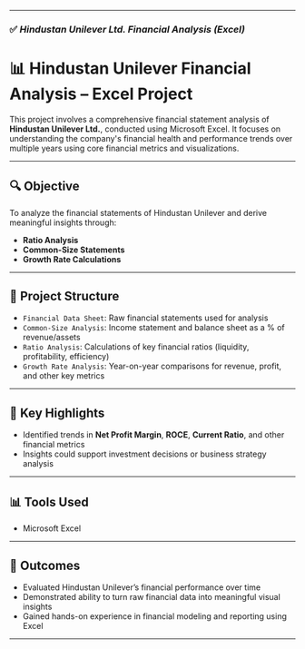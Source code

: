 
---

### ✅  *Hindustan Unilever Ltd. Financial Analysis (Excel)*


# 📊 Hindustan Unilever Financial Analysis – Excel Project

This project involves a comprehensive financial statement analysis of **Hindustan Unilever Ltd.**, conducted using Microsoft Excel. It focuses on understanding the company's financial health and performance trends over multiple years using core financial metrics and visualizations.

---

## 🔍 Objective

To analyze the financial statements of Hindustan Unilever and derive meaningful insights through:

- **Ratio Analysis**
- **Common-Size Statements**
- **Growth Rate Calculations**

---

## 📁 Project Structure

- `Financial Data Sheet`: Raw financial statements used for analysis  
- `Common-Size Analysis`: Income statement and balance sheet as a % of revenue/assets  
- `Ratio Analysis`: Calculations of key financial ratios (liquidity, profitability, efficiency)  
- `Growth Rate Analysis`: Year-on-year comparisons for revenue, profit, and other key metrics  

---

## 📌 Key Highlights

- Identified trends in **Net Profit Margin**, **ROCE**, **Current Ratio**, and other financial metrics  
- Insights could support investment decisions or business strategy analysis

---

## 📊 Tools Used

- Microsoft Excel  

---

## 🎯 Outcomes

- Evaluated Hindustan Unilever’s financial performance over time  
- Demonstrated ability to turn raw financial data into meaningful visual insights  
- Gained hands-on experience in financial modeling and reporting using Excel

---



